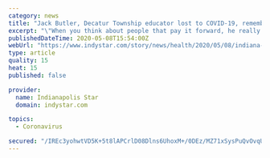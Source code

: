 ```yaml
---
category: news
title: "Jack Butler, Decatur Township educator lost to COVID-19, remembered as 'caring, nurturing'"
excerpt: "\"When you think about people that pay it forward, he really captured the essence of someone that consistently did that on a daily basis.\""
publishedDateTime: 2020-05-08T15:54:00Z
webUrl: "https://www.indystar.com/story/news/health/2020/05/08/indiana-coronavirus-victim-jack-butler-nurturing-educator/3077690001/"
type: article
quality: 15
heat: 15
published: false

provider:
  name: Indianapolis Star
  domain: indystar.com

topics:
  - Coronavirus

secured: "/IREc3yohwtVD5K+5t8lAPCrlD08Dlns6UhoxM+/0DEz/MZ71xSysPuQvOvqUm6/BEfPbI0p6PmkZF7/7z4XppBFrx5Hg/AMFVd0xUPr2RngvUb859RVzZgHH77fN85LtG5KvYv81N7TFQv/z8UGIkf5H8+IIzpER650w5osL6rsFuKiPNzBgYf0kReM9UT1L/HgwiYb0pmfIBRCT8GRNmhTftyekWYunmZYVjTVnraSDrcBCr+zIUmL/HHJLGkPfUyOfNv7hctBbE/z0YdJBkOMZ+OCObg8+hheCuoVfCpJ+r9ElFzMgWI/gSzSeRUO7m7N0Rjmtc6hFXkNvZ5M14A26fX9V4iCiFIcDez4NRN9fMtPJnN3J5VeGNeipdAfub4ROlx6kxZuTSX3rieEAYkZxgEiJ6WtPa0UUH9934E0A5l9p1GcmBTOOG44kHTb3G13hFJ9TtOYavGQQ5ejccJyHAUsDNIkbwWahpU9vdk=;S6z2htgKGsTxojrW2KOtMQ=="
---
```



